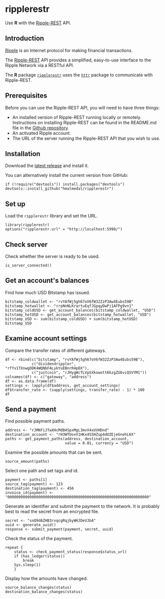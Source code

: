 ripplerestr
===========

Use **R** with the [Ripple-REST](https://dev.ripple.com/ripple-rest.html) API.

Introduction
------------

[Ripple](https://ripple.com/) is an Internet protocol for making financial transactions.

The [Ripple-REST](https://dev.ripple.com/ripple-rest.html) API provides a simplified, easy-to-use interface to the Ripple Network via a RESTful API.

The **R** package [`ripplerestr`](https://github.com/hmalmedal/ripplerestr) uses the [`httr`](https://github.com/hadley/httr) package to communicate with Ripple-REST.

Prerequisites
-------------

Before you can use the Ripple-REST API, you will need to have three things:

 * An installed version of Ripple-REST running locally or remotely. Instructions on installing Ripple-REST can be found in the README.md file in the [Github repository](https://github.com/ripple/ripple-rest).
 * An activated Ripple account.
 * The URL of the server running the Ripple-REST API that you wish to use.

Installation
------------

Download the [latest release](https://github.com/hmalmedal/ripplerestr/releases/latest) and install it.

You can alternatively install the current version from GitHub:

``` {.r}
if (!require("devtools")) install.packages("devtools")
devtools::install_github("hmalmedal/ripplerestr")
```

Set up
------

Load the `ripplerestr` library and set the URL.

``` {.r}
library(ripplerestr)
options("ripplerestr.url" = "http://localhost:5990/")
```

Check server
------------

Check whether the server is ready to be used.

``` {.r}
is_server_connected()
```

Get an account's balances
-------------------------

Find how much USD Bitstamp has issued.

``` {.r}
bitstamp_coldwallet <- "rvYAfWj5gh67oV6fW32ZzP3Aw4Eubs59B"
bitstamp_hotwallet <- "rrpNnNLKrartuEqfJGpqyDwPj1AFPg9vn1"
bitstamp_coldUSD <- get_account_balances(bitstamp_coldwallet, "USD")
bitstamp_hotUSD <- get_account_balances(bitstamp_hotwallet, "USD")
bitstamp_USD <- sum(bitstamp_coldUSD) + sum(bitstamp_hotUSD)
bitstamp_USD
```

Examine account settings
------------------------

Compare the transfer rates of different gateways.

``` {.r}
df <- rbind(c("bitstamp", "rvYAfWj5gh67oV6fW32ZzP3Aw4Eubs59B"),
            c("dividendrippler", "rfYv1TXnwgDDK4WQNbFALykYuEBnrR4pDX"),
            c("justcoin", "rJHygWcTLVpSXkowott6kzgZU6viQSVYM1"))
colnames(df) <- c("gateway", "address")
df <- as.data.frame(df)
settings <- lapply(df$address, get_account_settings)
df$transfer_rate <- (sapply(settings, transfer_rate) - 1) * 100
df
```

Send a payment
--------------

Find possible payment paths.

``` {.r}
address <- "rJMNfiJTwXHcMdB4SpxMgL3mvV4xUVHDnd"
destination_account <- "rH3WTUovV1HKx4S5HZup4dUZEjeGnehL6X"
paths <- get_payment_paths(address, destination_account,
                           value = 0.01, currency = "USD")
```

Examine the possible amounts that can be sent.

``` {.r}
source_amount(paths)
```

Select one path and set tags and id.

``` {.r}
payment <- paths[1]
source_tag(payment) <- 123
destination_tag(payment) <- 456
invoice_id(payment) <- "0000000000000000000000000000000000000000000000000000000000000000"
```

Generate an identifier and submit the payment to the network. It is probably best to read the secret from an encrypted file.

``` {.r}
secret <- "snQ9dAZHB3rvqcgRqjbyWHJDeVJbA"
uuid <- generate_uuid()
response <- submit_payment(payment, secret, uuid)
```

Check the status of the payment.

``` {.r}
repeat {
    status <- check_payment_status(response$status_url)
    if (has_ledger(status))
        break
    Sys.sleep(1)
    }
```

Display how the amounts have changed.

``` {.r}
source_balance_changes(status)
destination_balance_changes(status)
```
